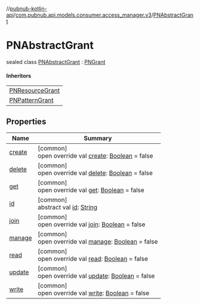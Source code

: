 //[pubnub-kotlin-api](../../../index.md)/[com.pubnub.api.models.consumer.access_manager.v3](../index.md)/[PNAbstractGrant](index.md)

# PNAbstractGrant

sealed class [PNAbstractGrant](index.md) : [PNGrant](../-p-n-grant/index.md)

#### Inheritors

| |
|---|
| [PNResourceGrant](../-p-n-resource-grant/index.md) |
| [PNPatternGrant](../-p-n-pattern-grant/index.md) |

## Properties

| Name | Summary |
|---|---|
| [create](create.md) | [common]<br>open override val [create](create.md): [Boolean](https://kotlinlang.org/api/latest/jvm/stdlib/kotlin-stdlib/kotlin/-boolean/index.html) = false |
| [delete](delete.md) | [common]<br>open override val [delete](delete.md): [Boolean](https://kotlinlang.org/api/latest/jvm/stdlib/kotlin-stdlib/kotlin/-boolean/index.html) = false |
| [get](get.md) | [common]<br>open override val [get](get.md): [Boolean](https://kotlinlang.org/api/latest/jvm/stdlib/kotlin-stdlib/kotlin/-boolean/index.html) = false |
| [id](../-p-n-grant/id.md) | [common]<br>abstract val [id](../-p-n-grant/id.md): [String](https://kotlinlang.org/api/latest/jvm/stdlib/kotlin-stdlib/kotlin/-string/index.html) |
| [join](join.md) | [common]<br>open override val [join](join.md): [Boolean](https://kotlinlang.org/api/latest/jvm/stdlib/kotlin-stdlib/kotlin/-boolean/index.html) = false |
| [manage](manage.md) | [common]<br>open override val [manage](manage.md): [Boolean](https://kotlinlang.org/api/latest/jvm/stdlib/kotlin-stdlib/kotlin/-boolean/index.html) = false |
| [read](read.md) | [common]<br>open override val [read](read.md): [Boolean](https://kotlinlang.org/api/latest/jvm/stdlib/kotlin-stdlib/kotlin/-boolean/index.html) = false |
| [update](update.md) | [common]<br>open override val [update](update.md): [Boolean](https://kotlinlang.org/api/latest/jvm/stdlib/kotlin-stdlib/kotlin/-boolean/index.html) = false |
| [write](write.md) | [common]<br>open override val [write](write.md): [Boolean](https://kotlinlang.org/api/latest/jvm/stdlib/kotlin-stdlib/kotlin/-boolean/index.html) = false |
